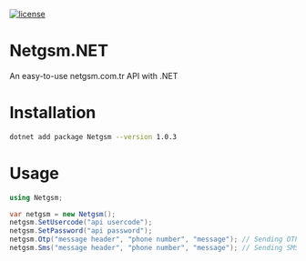 [![license](https://img.shields.io/:license-mit-blue.svg)](https://github.com/ozgur-soft/Netgsm.NET/blob/main/LICENSE.md)

# Netgsm.NET
An easy-to-use netgsm.com.tr API with .NET

# Installation
```bash
dotnet add package Netgsm --version 1.0.3
```

# Usage
```c#
using Netgsm;

var netgsm = new Netgsm();
netgsm.SetUsercode("api usercode");
netgsm.SetPassword("api password");
netgsm.Otp("message header", "phone number", "message"); // Sending OTP message
netgsm.Sms("message header", "phone number", "message"); // Sending SMS message
```
